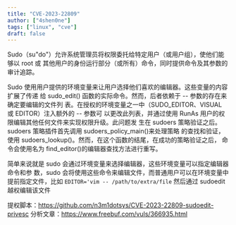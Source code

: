 ```yaml
---
title: "CVE-2023-22809"
author: ["4shen0ne"]
tags: ["linux", "cve"]
draft: false
---
```


Sudo（su"do"）允许系统管理员将权限委托给特定用户（或用户组），使他们能够以 root 或
其他用户的身份运行部分（或所有）命令，同时提供命令及其参数的审计追踪。

Sudo 使用用户提供的环境变量来让用户选择他们喜欢的编辑器。这些变量的内容扩展了传递
给 sudo_edit() 函数的实际命令。然而，后者依赖于 -- 参数的存在来确定要编辑的文件列
表。在授权的环境变量之一中（SUDO_EDITOR、VISUAL 或 EDITOR）注入额外的 -- 参数可
以更改此列表，并通过使用 RunAs 用户的权限编辑其他任何文件来实现权限升级。此问题发
生在 sudoers 策略验证之后。sudoers 策略插件首先调用 sudoers_policy_main()来处理策略
的查找和验证，使用 sudoers_lookup()。然而，在这个函数的结尾，在成功的策略验证之后，
命令会使用名为 find_editor()的编辑器查找方法进行重写。

简单来说就是 sudo 会通过环境变量来选择编辑器，这些环境变量可以指定编辑器命令和参
数，sudo 会将使用这些命令来编辑文件，而普通用户可以在环境变量中提前指定文件，比如
`EDITOR='vim -- /path/to/extra/file` 然后通过 sudoedit 越权编辑该文件

提权脚本：<https://github.com/n3m1dotsys/CVE-2023-22809-sudoedit-privesc>
分析文章：<https://www.freebuf.com/vuls/366935.html>
